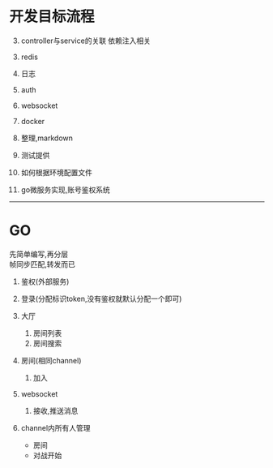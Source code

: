 # 开发目标流程
<!-- 1. gin生成项目(没有脚手架),目录构造 -->
<!-- 1. 简单路由 -->
<!-- 2. 配置文件 -->
3. controller与service的关联
依赖注入相关
<!-- 2. db
    * gorm迁移 -->
3. redis
4. 日志
5. auth
6. websocket
7. docker
8. 整理,markdown
9. 测试提供

9. 如何根据环境配置文件
10. go微服务实现,账号鉴权系统
***
# GO

先简单编写,再分层  
帧同步匹配,转发而已

1. 鉴权(外部服务)  
2. 登录(分配标识token,没有鉴权就默认分配一个即可)
3. 大厅
    1. 房间列表
    2. 房间搜索
4. 房间(相同channel)
    1. 加入

5. websocket 
    1. 接收,推送消息    

1. channel内所有人管理
    * 房间
    * 对战开始